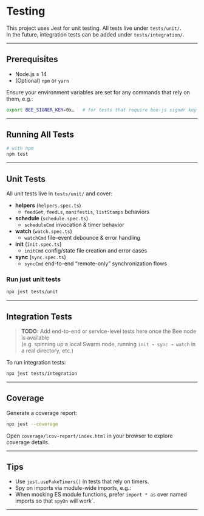 # Testing

This project uses Jest for unit testing. All tests live under `tests/unit/`.  
In the future, integration tests can be added under `tests/integration/`.

---

## Prerequisites

- Node.js ≥ 14
- (Optional) `npm` or `yarn`

Ensure your environment variables are set for any commands that rely on them, e.g.:

```bash
export BEE_SIGNER_KEY=0x…   # for tests that require bee-js signer key
```

---

## Running All Tests

```bash
# with npm
npm test
```
---

## Unit Tests

All unit tests live in `tests/unit/` and cover:

- **helpers** (`helpers.spec.ts`)  
  - `feedGet`, `feedLs`, `manifestLs`, `listStamps` behaviors
- **schedule** (`schedule.spec.ts`)  
  - `scheduleCmd` invocation & timer behavior
- **watch** (`watch.spec.ts`)  
  - `watchCmd` file–event debounce & error handling
- **init** (`init.spec.ts`)  
  - `initCmd` config/state file creation and error cases
- **sync** (`sync.spec.ts`)  
  - `syncCmd` end-to-end “remote-only” synchronization flows

### Run just unit tests

```bash
npx jest tests/unit
```

---

## Integration Tests

> **TODO:** Add end-to-end or service-level tests here once the Bee node is available  
> (e.g. spinning up a local Swarm node, running `init → sync → watch` in a real directory, etc.)

To run integration tests:

```bash
npx jest tests/integration
```

---

## Coverage

Generate a coverage report:

```bash
npx jest --coverage
```

Open `coverage/lcov-report/index.html` in your browser to explore coverage details.

---

## Tips

- Use `jest.useFakeTimers()` in tests that rely on timers.
- Spy on imports via module-wide imports, e.g.:
- When mocking ES module functions, prefer `import * as` over named imports so that `spyOn` will work`.

---
